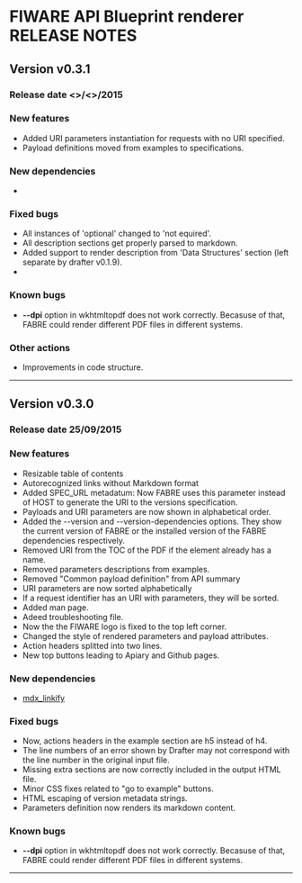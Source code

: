 # FIWARE API Blueprint renderer RELEASE NOTES

## Version v0.3.1
### Release date <>/<>/2015 

### New features
* Added URI parameters instantiation for requests with no URI specified.
* Payload definitions moved from examples to specifications.

### New dependencies
*

### Fixed bugs
* All instances of 'optional' changed to 'not equired'.
* All description sections get properly parsed to markdown.
* Added support to render description from 'Data Structures' section (left separate by drafter v0.1.9).
* 

### Known bugs
* **--dpi** option in wkhtmltopdf does not work correctly. Becasuse of that, FABRE could render different PDF files in different systems.

### Other actions
* Improvements in code structure.

----


## Version v0.3.0
### Release date 25/09/2015 

### New features
* Resizable table of contents
* Autorecognized links without Markdown format
* Added SPEC_URL metadatum: Now FABRE uses this parameter instead of HOST to generate the URI to the versions specification.
* Payloads and URI parameters are now shown in alphabetical order.
* Added the --version and --version-dependencies options. They show the current version of FABRE or the installed version of the FABRE dependencies respectively.
* Removed URI from the TOC of the PDF if the element already has a name.
* Removed parameters descriptions from examples.
* Removed "Common payload definition" from API summary
* URI parameters are now sorted alphabetically
* If a request identifier has an URI with parameters, they will be sorted.
* Added man page.
* Adeed troubleshooting file.
* Now the the FIWARE logo is fixed to the top left corner.
* Changed the style of rendered parameters and payload attributes.
* Action headers splitted into two lines.
* New top buttons leading to Apiary and Github pages.

### New dependencies
* [mdx_linkify](https://github.com/daGrevis/mdx_linkify)

### Fixed bugs
* Now, actions headers in the example section are h5 instead of h4.
* The line numbers of an error shown by Drafter may not correspond with the line number in the original input file.
* Missing extra sections are now correctly included in the output HTML file.
* Minor CSS fixes related to "go to example" buttons.
* HTML escaping of version metadata strings.
* Parameters definition now renders its markdown content.

### Known bugs
* **--dpi** option in wkhtmltopdf does not work correctly. Becasuse of that, FABRE could render different PDF files in different systems.

----
